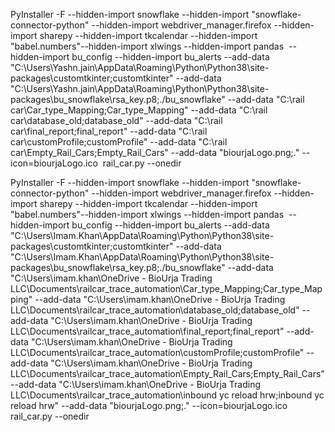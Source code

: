 PyInstaller -F --hidden-import snowflake --hidden-import "snowflake-connector-python" --hidden-import webdriver_manager.firefox --hidden-import sharepy --hidden-import tkcalendar --hidden-import "babel.numbers"--hidden-import xlwings --hidden-import pandas  --hidden-import bu_config --hidden-import bu_alerts --add-data "C:\Users\Yashn.jain\AppData\Roaming\Python\Python38\site-packages\customtkinter;customtkinter" --add-data "C:\Users\Yashn.jain\AppData\Roaming\Python\Python38\site-packages\bu_snowflake\rsa_key.p8;./bu_snowflake" --add-data "C:\rail car\Car_type_Mapping;Car_type_Mapping" --add-data "C:\rail car\database_old;database_old" --add-data "C:\rail car\final_report;final_report" --add-data "C:\rail car\customProfile;customProfile" --add-data "C:\rail car\Empty_Rail_Cars;Empty_Rail_Cars" --add-data "biourjaLogo.png;." --icon=biourjaLogo.ico  rail_car.py --onedir










PyInstaller -F --hidden-import snowflake --hidden-import "snowflake-connector-python" --hidden-import webdriver_manager.firefox --hidden-import sharepy --hidden-import tkcalendar --hidden-import "babel.numbers"--hidden-import xlwings --hidden-import pandas  --hidden-import bu_config --hidden-import bu_alerts --add-data "C:\Users\Imam.Khan\AppData\Roaming\Python\Python38\site-packages\customtkinter;customtkinter" --add-data "C:\Users\Imam.Khan\AppData\Roaming\Python\Python38\site-packages\bu_snowflake\rsa_key.p8;./bu_snowflake" --add-data "C:\Users\imam.khan\OneDrive - BioUrja Trading LLC\Documents\railcar_trace_automation\Car_type_Mapping;Car_type_Mapping" --add-data "C:\Users\imam.khan\OneDrive - BioUrja Trading LLC\Documents\railcar_trace_automation\database_old;database_old" --add-data "C:\Users\imam.khan\OneDrive - BioUrja Trading LLC\Documents\railcar_trace_automation\final_report;final_report" --add-data "C:\Users\imam.khan\OneDrive - BioUrja Trading LLC\Documents\railcar_trace_automation\customProfile;customProfile" --add-data "C:\Users\imam.khan\OneDrive - BioUrja Trading LLC\Documents\railcar_trace_automation\Empty_Rail_Cars;Empty_Rail_Cars" --add-data "C:\Users\imam.khan\OneDrive - BioUrja Trading LLC\Documents\railcar_trace_automation\inbound yc reload hrw;inbound yc reload hrw" --add-data "biourjaLogo.png;." --icon=biourjaLogo.ico  rail_car.py --onedir